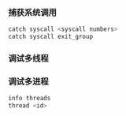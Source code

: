 ### 捕获系统调用

```bash
catch syscall <syscall numbers>
catch syscall exit_group
```

### 调试多线程

### 调试多进程

```bash
info threads
thread <id>
```